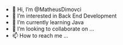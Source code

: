 - 👋 Hi, I’m @MatheusDimovci
- 👀 I’m interested in Back End Development
- 🌱 I’m currently learning Java
- 💞️ I’m looking to collaborate on ...
- 📫 How to reach me ...

<!---
MatheusDimovci/MatheusDimovci is a ✨ special ✨ repository because its `README.md` (this file) appears on your GitHub profile.
You can click the Preview link to take a look at your changes.
--->
